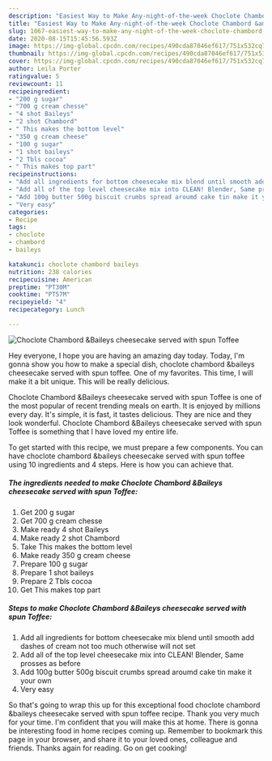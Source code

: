 ```yaml
---
description: "Easiest Way to Make Any-night-of-the-week Choclote Chambord &amp;amp;Baileys cheesecake served with spun Toffee"
title: "Easiest Way to Make Any-night-of-the-week Choclote Chambord &amp;amp;Baileys cheesecake served with spun Toffee"
slug: 1067-easiest-way-to-make-any-night-of-the-week-choclote-chambord-and-amp-baileys-cheesecake-served-with-spun-toffee
date: 2020-08-15T15:45:56.593Z
image: https://img-global.cpcdn.com/recipes/490cda87046ef617/751x532cq70/choclote-chambord-baileys-cheesecake-served-with-spun-toffee-recipe-main-photo.jpg
thumbnail: https://img-global.cpcdn.com/recipes/490cda87046ef617/751x532cq70/choclote-chambord-baileys-cheesecake-served-with-spun-toffee-recipe-main-photo.jpg
cover: https://img-global.cpcdn.com/recipes/490cda87046ef617/751x532cq70/choclote-chambord-baileys-cheesecake-served-with-spun-toffee-recipe-main-photo.jpg
author: Leila Porter
ratingvalue: 5
reviewcount: 11
recipeingredient:
- "200 g sugar"
- "700 g cream chesse"
- "4 shot Baileys"
- "2 shot Chambord"
- " This makes the bottom level"
- "350 g cream cheese"
- "100 g sugar"
- "1 shot baileys"
- "2 Tbls cocoa"
- " This makes top part"
recipeinstructions:
- "Add all ingredients for bottom cheesecake mix blend until smooth add dashes of cream not too much otherwise will not set"
- "Add all of the top level cheesecake mix into CLEAN! Blender, Same prosses as before"
- "Add 100g butter 500g biscuit crumbs spread aroumd cake tin make it your own"
- "Very easy"
categories:
- Recipe
tags:
- choclote
- chambord
- baileys

katakunci: choclote chambord baileys 
nutrition: 238 calories
recipecuisine: American
preptime: "PT30M"
cooktime: "PT57M"
recipeyield: "4"
recipecategory: Lunch

---
```



![Choclote Chambord &amp;Baileys cheesecake served with spun Toffee](https://img-global.cpcdn.com/recipes/490cda87046ef617/751x532cq70/choclote-chambord-baileys-cheesecake-served-with-spun-toffee-recipe-main-photo.jpg)

Hey everyone, I hope you are having an amazing day today. Today, I'm gonna show you how to make a special dish, choclote chambord &amp;baileys cheesecake served with spun toffee. One of my favorites. This time, I will make it a bit unique. This will be really delicious.



Choclote Chambord &amp;Baileys cheesecake served with spun Toffee is one of the most popular of recent trending meals on earth. It is enjoyed by millions every day. It's simple, it is fast, it tastes delicious. They are nice and they look wonderful. Choclote Chambord &amp;Baileys cheesecake served with spun Toffee is something that I have loved my entire life.


To get started with this recipe, we must prepare a few components. You can have choclote chambord &amp;baileys cheesecake served with spun toffee using 10 ingredients and 4 steps. Here is how you can achieve that.

<!--inarticleads1-->

##### The ingredients needed to make Choclote Chambord &amp;Baileys cheesecake served with spun Toffee:

1. Get 200 g sugar
1. Get 700 g cream chesse
1. Make ready 4 shot Baileys
1. Make ready 2 shot Chambord
1. Take  This makes the bottom level
1. Make ready 350 g cream cheese
1. Prepare 100 g sugar
1. Prepare 1 shot baileys
1. Prepare 2 Tbls cocoa
1. Get  This makes top part




<!--inarticleads2-->

##### Steps to make Choclote Chambord &amp;Baileys cheesecake served with spun Toffee:

1. Add all ingredients for bottom cheesecake mix blend until smooth add dashes of cream not too much otherwise will not set
1. Add all of the top level cheesecake mix into CLEAN! Blender, Same prosses as before
1. Add 100g butter 500g biscuit crumbs spread aroumd cake tin make it your own
1. Very easy




So that's going to wrap this up for this exceptional food choclote chambord &amp;baileys cheesecake served with spun toffee recipe. Thank you very much for your time. I'm confident that you will make this at home. There is gonna be interesting food in home recipes coming up. Remember to bookmark this page in your browser, and share it to your loved ones, colleague and friends. Thanks again for reading. Go on get cooking!
